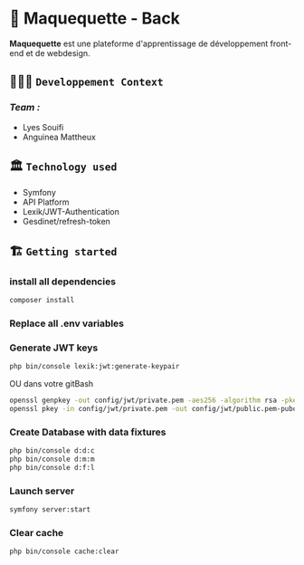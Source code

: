 # 🚀 Maquequette - Back

**Maquequette** est une plateforme d'apprentissage de développement front-end et de webdesign.

## 🧑🏽‍💻 `Developpement Context`

### _Team :_

- Lyes Souifi
- Anguinea Mattheux


## 🏛️ `Technology used`

- Symfony
- API Platform
- Lexik/JWT-Authentication
- Gesdinet/refresh-token

## 🏗️ `Getting started`

### install all dependencies

```sh
composer install
```
### Replace all .env variables

### Generate JWT keys

```sh
php bin/console lexik:jwt:generate-keypair
```

OU dans votre gitBash

```sh
openssl genpkey -out config/jwt/private.pem -aes256 -algorithm rsa -pkeyopt rsa_keygen_bits:4096
openssl pkey -in config/jwt/private.pem -out config/jwt/public.pem-pubout
```

### Create Database with data fixtures

```sh
php bin/console d:d:c
php bin/console d:m:m
php bin/console d:f:l
```

### Launch server

```sh
symfony server:start
```

### Clear cache

```sh
php bin/console cache:clear
```